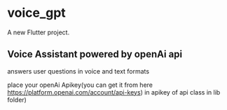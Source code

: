 # voice_gpt

A new Flutter project.

## Voice Assistant powered by openAi api

answers user questions in voice and text formats

place your openAi Apikey(you can get it from here https://platform.openai.com/account/api-keys) in apikey of api class in lib folder)
